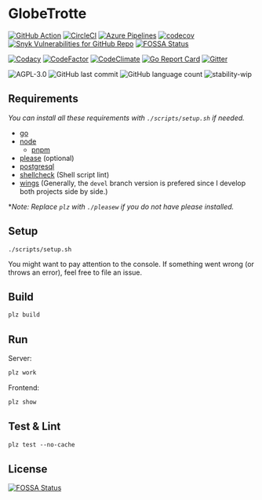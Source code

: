 # GlobeTrotte

[![GitHub Action](https://github.com/binhonglee/GlobeTrotte/workflows/CI/badge.svg)](https://github.com/binhonglee/GlobeTrotte/actions?query=workflow%3ACI+branch%3Amain)
[![CircleCI](https://circleci.com/gh/binhonglee/GlobeTrotte/tree/main.svg?style=shield)](https://circleci.com/gh/binhonglee/GlobeTrotte/tree/main)
[![Azure Pipelines](https://binhonglee.visualstudio.com/GlobeTrotte/_apis/build/status/binhonglee.GlobeTrotte?branchName=main)](https://binhonglee.visualstudio.com/GlobeTrotte/_build/latest?definitionId=1&branchName=main)
[![codecov](https://codecov.io/gh/binhonglee/GlobeTrotte/branch/main/graph/badge.svg?token=H3UDTCtJoy)](https://codecov.io/gh/binhonglee/GlobeTrotte)
[![Snyk Vulnerabilities for GitHub Repo](https://img.shields.io/snyk/vulnerabilities/github/binhonglee/GlobeTrotte.svg)](https://app.snyk.io/org/binhonglee/project/c9cff2be-f8f8-4db5-b687-1b69865cade9/)
[![FOSSA Status](https://app.fossa.com/api/projects/git%2Bgithub.com%2Fbinhonglee%2FGlobeTrotte.svg?type=shield)](https://app.fossa.com/projects/git%2Bgithub.com%2Fbinhonglee%2FGlobeTrotte?ref=badge_shield)

[![Codacy](https://api.codacy.com/project/badge/Grade/4f01a8a8e4694a8d9c0bef49ed3a8058)](https://app.codacy.com/project/binhonglee/GlobeTrotte/dashboard)
[![CodeFactor](https://www.codefactor.io/repository/github/binhonglee/globetrotte/badge)](https://www.codefactor.io/repository/github/binhonglee/globetrotte)
[![CodeClimate](https://api.codeclimate.com/v1/badges/f7aaf4db648db9bd6188/maintainability)](https://codeclimate.com/github/binhonglee/GlobeTrotte/maintainability)
[![Go Report Card](https://goreportcard.com/badge/github.com/binhonglee/GlobeTrotte)](https://goreportcard.com/report/github.com/binhonglee/GlobeTrotte)
[![Gitter](https://img.shields.io/gitter/room/binhonglee/GlobeTrotte.svg)](https://gitter.im/binhonglee/GlobeTrotte)

![AGPL-3.0](https://img.shields.io/github/license/binhonglee/GlobeTrotte.svg?logo)
![GitHub last commit](https://img.shields.io/github/last-commit/binhonglee/GlobeTrotte.svg)
![GitHub language count](https://img.shields.io/github/languages/count/binhonglee/GlobeTrotte.svg)
![stability-wip](https://img.shields.io/badge/stability-work_in_progress-lightgrey.svg)

## Requirements

_You can install all these requirements with `./scripts/setup.sh` if needed._

- [go](https://golang.org/)
- [node](https://nodejs.org/en/)
  - [pnpm](https://pnpm.js.org/)
- [please](https://please.build) (optional)
- [postgresql](https://www.postgresql.org/)
- [shellcheck](https://github.com/koalaman/shellcheck) (Shell script lint)
- [wings](https://wings.sh/) (Generally, the `devel` branch version is prefered since I develop both projects side by side.)

\*_Note: Replace `plz` with `./pleasew` if you do not have please installed._

## Setup

```
./scripts/setup.sh
```

You might want to pay attention to the console. If something went wrong (or throws an error), feel free to file an issue.

## Build

```txt
plz build
```

## Run

Server:

```txt
plz work
```

Frontend:

```txt
plz show
```

## Test & Lint

```txt
plz test --no-cache
```


## License
[![FOSSA Status](https://app.fossa.com/api/projects/git%2Bgithub.com%2Fbinhonglee%2FGlobeTrotte.svg?type=large)](https://app.fossa.com/projects/git%2Bgithub.com%2Fbinhonglee%2FGlobeTrotte?ref=badge_large)